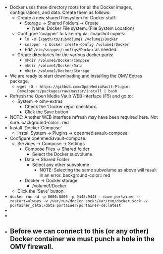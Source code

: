 - Docker uses three directory roots for all the Docker images, configurations, and data.  Create them as follows:
	- Create a new shared filesystem for Docker stuff:
		- Storage -> Shared Folders -> Create
			- Name: Docker
			  File system: {File System Location}
	- Configure 'snapper' to take regular snapshot copies:
		- ``ln -s {/path/to/subvolume} /volume1/Docker``
		- ``snapper -c Docker create-config /volume1/Docker``
		- Edit ``/etc/snapper/configs/Docker`` as needed.
	- Create directories for the various docker parts:
		- ``mkdir /volume1/Docker/Compose``
		- ``mkdir /volume1/Docker/Data``
		- ``mkdir /volume1/Docker/Storage``
- We are ready to start downloading and installing the OMV Extras package.
	- ``wget -O - https://github.com/OpenMediaVault-Plugin-Developers/packages/raw/master/install | bash``
- Refresh the Open Media Vault WEB interface (F5) and go to:
	- System -> omv-extras
		- Check the 'Docker repo' checkbox.
		- Click the Save button
- NOTE: Another WEB interface refresh may have been required here.  Not sure.
  background-color:: red
- Install 'Docker-Compose'
	- Install System -> Plugins -> openmediavault-compose
- Configure openmediavault-compose:
	- Services -> Compose -> Settings
		- Compose Files -> Shared folder
			- Select the Docker subvolume.
		- Data -> Shared Folder
			- Select any other subvolume
				- NOTE: Selecting the same subvolume as above will result in an error.
				  background-color:: red
		- Docker -> Docker storage
			- /volume1/Docker
	- Click the 'Save' button.
- ``docker run -d -p 8000:8000 -p 9443:9443 --name portainer --restart=always -v /var/run/docker.sock:/var/run/docker.sock -v portainer_data:/data portainer/portainer-ce:latest``
-
-
- Before we can connect to this (or any other) Docker container we must punch a hole in the OMV firewall.
	-